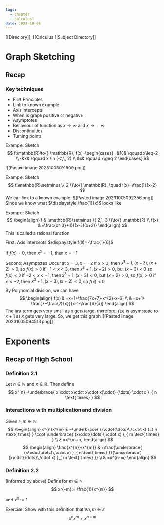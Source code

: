 ```yaml
---
tags:
  - chapter
  - calculus1
date: 2023-10-05
---
```

[[Directory]], [[Calculus 1|Subject Directory]]
# Graph Sketching
## Recap
### Key techniques
- First Principles
- Link to known example
- Axis Intercepts
- When is graph positive or negative
- Asymptotes
- Behaviour of function as $x\to{} \infty$ and $x\to{}-\infty$
- Discontinuities
- Turning points

Example: Sketch
$$
f:\mathbb{R}\to{} \mathbb{R}, f(x)=\begin{cases}
-&10& \qquad x\leq-2 \\
-&x& \qquad x \in (-2,\,  2) \\
&x& \qquad x\geq 2
\end{cases}
$$

![[Pasted image 20231005091909.png]]

Example: Sketch
$$
f:\mathbb{R}\setminus \{ 2 \}\to{} \mathbb{R}, \quad f(x)=\frac{1}{x-2}
$$
We can link to a known example:
![[Pasted image 20231005092356.png]]
Since we know what $\displaystyle \frac{1}{x}$ looks like

Example: Sketch
$$
\begin{align}
f & :\mathbb{R}\setminus \{ 2,\, 3 \}\to{} \mathbb{R} \\
f(x) & =\frac{x^{3}+1}{(x-3)(x+2)}
\end{align}
$$
This is called a rational function

First: Axis intercepts
$\displaystyle f(0)=-\frac{1}{6}$

If $f(x)=0$, then $x^{3}=-1$, then $x=-1$

Second: Asymptotes
Occur at $x=3,\,x=-2$
if $x>3$, then $x^{3}+1,\,(x-3),\,(x+2)>0$, so $f(x)>0$
if $-1<x<3$, then $x^{3}+1,\,(x+2)>0$, but $(x-3)<0$ so $f(x)<0$
if $-2<x<-1$, then $x^{3}+1,\,(x-3)<0$, but $(x+2)>0$, so $f(x)>0$
if $x<-2$, then $x^{3}+1,\,(x-3),\,(x+2)<0$, so $f(x)<0$

By Polynomial division, we can have
$$
\begin{align}
f(x) & =x+1+\frac{7x+7}{x^{2}-x-6} \\
 & =x+1+ \frac{7+\frac{7}{x}}{x-1-\frac{6}{x}}
\end{align}
$$
The last term gets very small as $x$ gets large, therefore, $f(x)$ is asymptotic to $x+1$ as $x$ gets very large.
So, we get this graph
![[Pasted image 20231005094513.png]]


# Exponents
## Recap of High School
### Definition 2.1
Let $n \in \mathbb{N}$ and $x \in \mathbb{R}$. Then define
$$
x^{n}=\underbrace{ x \cdot x\cdot x\cdot x{\cdot} {\dots} \cdot x }_{ n \text{ times} }
$$
### Interactions with multiplication and division
Given $n,\, m \in \mathbb{N}$
$$
\begin{align}
x^{n}x^{m} & =\underbrace{ (x\cdot{\dots}\,\cdot x) }_{ n \text{ times} } \cdot \underbrace{ (x\cdot{\dots}\,\cdot x) }_{ m \text{ times} } \\
 & =x^{m+n}
\end{align}
$$
$$
\begin{align}
\frac{x^{n}}{x^{m}} & =\frac{\underbrace{ (x\cdot{\dots}\,\cdot x) }_{ n \text{ times} }}{\underbrace{ (x\cdot{\dots}\,\cdot x) }_{ m \text{ times} }} \\
 & =x^{n-m}
\end{align}
$$

### Definition 2.2
(Informed by above)
Define for $m \in \mathbb{N}$
$$
x^{-m}:= \frac{1}{x^{m}}
$$

and $x^{0}:=1$

Exercise: Show with this definition that $\forall n, m \in \mathbb{Z}$
$$
x^{n}x^{m}=x^{n+m}
$$
